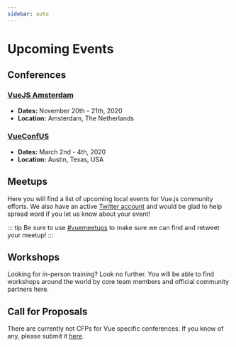 ```yaml
---
sidebar: auto
---
```


# Upcoming Events

## Conferences

### [VueJS Amsterdam](https://vuejs.amsterdam/)

- **Dates:** November 20th - 21th, 2020
- **Location:** Amsterdam, The Netherlands

### [VueConfUS](https://vueconf.us/)

- **Dates:** March 2nd - 4th, 2020
- **Location:** Austin, Texas, USA

## Meetups

Here you will find a list of upcoming local events for Vue.js community efforts. We also have an active [Twitter account](https://twitter.com/vuejs_events) and would be glad to help spread word if you let us know about your event!

::: tip
Be sure to use [#vuemeetups](https://twitter.com/hashtag/vuemeetups) to make sure we can find and retweet your meetup!
:::

<EventsTimeline type="meetup" />

## Workshops

Looking for in-person training? Look no further. You will be able to find workshops around the world by core team members and official community partners here.

<EventsTimeline type="workshop" />

## Call for Proposals

There are currently not CFPs for Vue specific conferences. If you know of any, please submit it [here](https://github.com/vuejs/events/issues/new?assignees=&labels=&template=cfp-submission.md&title=%5BCFP%5D).
